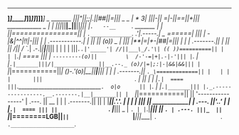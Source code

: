 __ _____ ____ _____ ______ _______ _____ ______ ______ ______ ___
__]_____]____]_____]______]_______]_____]______]______]______]___]
             _                       _______  |||"||;;|.||##||=|||
  _                           _     |   *  3| |||-|| =|-||==||+|||
  ____________       _              |       | |||_||__|_||__||_|||
|`.   --__     `.        _______    |       | ||================||
|  `._____________`.  .'|.-----.|   _ ======| ||| | -|&|^^|!!|-|||
|   | .-----------.| |  ||     ||  (o))   _ | ||| |**|=|+-|##|=|||
|   | |  .-------.|| |  ||     ||  /||   / \`._|  .-.|_|__|__|_|||
|   | |  |       |||_`..|'_____'| //||___\_/.'\| (( ))==========||
|   | |`.|  ==== ||| | `---------(o)||         \  /-'-=|+|.-|-'|||
|`. | |`.|_______|||/|______________||__.--._ (o)/|=|;:|-|&&|&&|||
|  `|_|===========||_|                 (____)-.'(o)_|__|_|__|__|||
|   | |  .-------.||                           `._\=============||
|   | |  |       |||                             `.     |       ||
|   | |`.|  ==== |||`._____________________________`.  o|o      ||
|`. | |`.|_______||| |._.----------------.__.-------.|__|_______||
|  `|_|===========|| || '----------------'  | .---. ||  __
|   | |  .-------.|| ||               |     |_______||.'\.'.
|   | |  |       ||| || ______________|     | .---. ||'.__.'
|   | |`.|  ==== ||| ||                `.   |_______|||  _ |
 `. | |`.|_______||| ||                  `. | .---. |||_  ||
   `|_|========LGB||`||                    `|_______|||____|
                       `.                    `.
                         `.____________________`.
